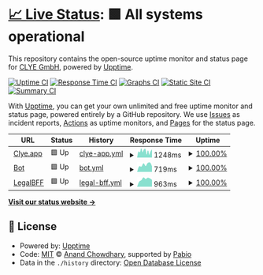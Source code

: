 # [📈 Live Status](https://clye-app.github.io/uptime): <!--live status--> **🟩 All systems operational**

This repository contains the open-source uptime monitor and status page for [CLYE GmbH](https://clye.app), powered by [Upptime](https://github.com/upptime/upptime).

[![Uptime CI](https://github.com/clye-app/uptime/workflows/Uptime%20CI/badge.svg)](https://github.com/clye-app/uptime/actions?query=workflow%3A%22Uptime+CI%22)
[![Response Time CI](https://github.com/clye-app/uptime/workflows/Response%20Time%20CI/badge.svg)](https://github.com/clye-app/uptime/actions?query=workflow%3A%22Response+Time+CI%22)
[![Graphs CI](https://github.com/clye-app/uptime/workflows/Graphs%20CI/badge.svg)](https://github.com/clye-app/uptime/actions?query=workflow%3A%22Graphs+CI%22)
[![Static Site CI](https://github.com/clye-app/uptime/workflows/Static%20Site%20CI/badge.svg)](https://github.com/clye-app/uptime/actions?query=workflow%3A%22Static+Site+CI%22)
[![Summary CI](https://github.com/clye-app/uptime/workflows/Summary%20CI/badge.svg)](https://github.com/clye-app/uptime/actions?query=workflow%3A%22Summary+CI%22)

With [Upptime](https://upptime.js.org), you can get your own unlimited and free uptime monitor and status page, powered entirely by a GitHub repository. We use [Issues](https://github.com/clye-app/uptime/issues) as incident reports, [Actions](https://github.com/clye-app/uptime/actions) as uptime monitors, and [Pages](https://clye-app.github.io/uptime) for the status page.

<!--start: status pages-->
<!-- This summary is generated by Upptime (https://github.com/upptime/upptime) -->
<!-- Do not edit this manually, your changes will be overwritten -->
<!-- prettier-ignore -->
| URL | Status | History | Response Time | Uptime |
| --- | ------ | ------- | ------------- | ------ |
| <img alt="" src="https://icons.duckduckgo.com/ip3/clye.app.ico" height="13"> [Clye.app](https://clye.app) | 🟩 Up | [clye-app.yml](https://github.com/clye-app/uptime/commits/HEAD/history/clye-app.yml) | <details><summary><img alt="Response time graph" src="./graphs/clye-app/response-time-week.png" height="20"> 1248ms</summary><br><a href="https://clye-app.github.io/uptime/history/clye-app"><img alt="Response time 1222" src="https://img.shields.io/endpoint?url=https%3A%2F%2Fraw.githubusercontent.com%2Fclye-app%2Fuptime%2FHEAD%2Fapi%2Fclye-app%2Fresponse-time.json"></a><br><a href="https://clye-app.github.io/uptime/history/clye-app"><img alt="24-hour response time 1165" src="https://img.shields.io/endpoint?url=https%3A%2F%2Fraw.githubusercontent.com%2Fclye-app%2Fuptime%2FHEAD%2Fapi%2Fclye-app%2Fresponse-time-day.json"></a><br><a href="https://clye-app.github.io/uptime/history/clye-app"><img alt="7-day response time 1248" src="https://img.shields.io/endpoint?url=https%3A%2F%2Fraw.githubusercontent.com%2Fclye-app%2Fuptime%2FHEAD%2Fapi%2Fclye-app%2Fresponse-time-week.json"></a><br><a href="https://clye-app.github.io/uptime/history/clye-app"><img alt="30-day response time 1330" src="https://img.shields.io/endpoint?url=https%3A%2F%2Fraw.githubusercontent.com%2Fclye-app%2Fuptime%2FHEAD%2Fapi%2Fclye-app%2Fresponse-time-month.json"></a><br><a href="https://clye-app.github.io/uptime/history/clye-app"><img alt="1-year response time 1222" src="https://img.shields.io/endpoint?url=https%3A%2F%2Fraw.githubusercontent.com%2Fclye-app%2Fuptime%2FHEAD%2Fapi%2Fclye-app%2Fresponse-time-year.json"></a></details> | <details><summary><a href="https://clye-app.github.io/uptime/history/clye-app">100.00%</a></summary><a href="https://clye-app.github.io/uptime/history/clye-app"><img alt="All-time uptime 99.99%" src="https://img.shields.io/endpoint?url=https%3A%2F%2Fraw.githubusercontent.com%2Fclye-app%2Fuptime%2FHEAD%2Fapi%2Fclye-app%2Fuptime.json"></a><br><a href="https://clye-app.github.io/uptime/history/clye-app"><img alt="24-hour uptime 100.00%" src="https://img.shields.io/endpoint?url=https%3A%2F%2Fraw.githubusercontent.com%2Fclye-app%2Fuptime%2FHEAD%2Fapi%2Fclye-app%2Fuptime-day.json"></a><br><a href="https://clye-app.github.io/uptime/history/clye-app"><img alt="7-day uptime 100.00%" src="https://img.shields.io/endpoint?url=https%3A%2F%2Fraw.githubusercontent.com%2Fclye-app%2Fuptime%2FHEAD%2Fapi%2Fclye-app%2Fuptime-week.json"></a><br><a href="https://clye-app.github.io/uptime/history/clye-app"><img alt="30-day uptime 100.00%" src="https://img.shields.io/endpoint?url=https%3A%2F%2Fraw.githubusercontent.com%2Fclye-app%2Fuptime%2FHEAD%2Fapi%2Fclye-app%2Fuptime-month.json"></a><br><a href="https://clye-app.github.io/uptime/history/clye-app"><img alt="1-year uptime 99.99%" src="https://img.shields.io/endpoint?url=https%3A%2F%2Fraw.githubusercontent.com%2Fclye-app%2Fuptime%2FHEAD%2Fapi%2Fclye-app%2Fuptime-year.json"></a></details>
| <img alt="" src="https://icons.duckduckgo.com/ip3/bot.clye.app.ico" height="13"> [Bot](https://bot.clye.app) | 🟩 Up | [bot.yml](https://github.com/clye-app/uptime/commits/HEAD/history/bot.yml) | <details><summary><img alt="Response time graph" src="./graphs/bot/response-time-week.png" height="20"> 719ms</summary><br><a href="https://clye-app.github.io/uptime/history/bot"><img alt="Response time 681" src="https://img.shields.io/endpoint?url=https%3A%2F%2Fraw.githubusercontent.com%2Fclye-app%2Fuptime%2FHEAD%2Fapi%2Fbot%2Fresponse-time.json"></a><br><a href="https://clye-app.github.io/uptime/history/bot"><img alt="24-hour response time 703" src="https://img.shields.io/endpoint?url=https%3A%2F%2Fraw.githubusercontent.com%2Fclye-app%2Fuptime%2FHEAD%2Fapi%2Fbot%2Fresponse-time-day.json"></a><br><a href="https://clye-app.github.io/uptime/history/bot"><img alt="7-day response time 719" src="https://img.shields.io/endpoint?url=https%3A%2F%2Fraw.githubusercontent.com%2Fclye-app%2Fuptime%2FHEAD%2Fapi%2Fbot%2Fresponse-time-week.json"></a><br><a href="https://clye-app.github.io/uptime/history/bot"><img alt="30-day response time 716" src="https://img.shields.io/endpoint?url=https%3A%2F%2Fraw.githubusercontent.com%2Fclye-app%2Fuptime%2FHEAD%2Fapi%2Fbot%2Fresponse-time-month.json"></a><br><a href="https://clye-app.github.io/uptime/history/bot"><img alt="1-year response time 681" src="https://img.shields.io/endpoint?url=https%3A%2F%2Fraw.githubusercontent.com%2Fclye-app%2Fuptime%2FHEAD%2Fapi%2Fbot%2Fresponse-time-year.json"></a></details> | <details><summary><a href="https://clye-app.github.io/uptime/history/bot">100.00%</a></summary><a href="https://clye-app.github.io/uptime/history/bot"><img alt="All-time uptime 99.52%" src="https://img.shields.io/endpoint?url=https%3A%2F%2Fraw.githubusercontent.com%2Fclye-app%2Fuptime%2FHEAD%2Fapi%2Fbot%2Fuptime.json"></a><br><a href="https://clye-app.github.io/uptime/history/bot"><img alt="24-hour uptime 100.00%" src="https://img.shields.io/endpoint?url=https%3A%2F%2Fraw.githubusercontent.com%2Fclye-app%2Fuptime%2FHEAD%2Fapi%2Fbot%2Fuptime-day.json"></a><br><a href="https://clye-app.github.io/uptime/history/bot"><img alt="7-day uptime 100.00%" src="https://img.shields.io/endpoint?url=https%3A%2F%2Fraw.githubusercontent.com%2Fclye-app%2Fuptime%2FHEAD%2Fapi%2Fbot%2Fuptime-week.json"></a><br><a href="https://clye-app.github.io/uptime/history/bot"><img alt="30-day uptime 100.00%" src="https://img.shields.io/endpoint?url=https%3A%2F%2Fraw.githubusercontent.com%2Fclye-app%2Fuptime%2FHEAD%2Fapi%2Fbot%2Fuptime-month.json"></a><br><a href="https://clye-app.github.io/uptime/history/bot"><img alt="1-year uptime 99.52%" src="https://img.shields.io/endpoint?url=https%3A%2F%2Fraw.githubusercontent.com%2Fclye-app%2Fuptime%2FHEAD%2Fapi%2Fbot%2Fuptime-year.json"></a></details>
| <img alt="" src="https://icons.duckduckgo.com/ip3/legalbff.de.ico" height="13"> [LegalBFF](https://legalbff.de) | 🟩 Up | [legal-bff.yml](https://github.com/clye-app/uptime/commits/HEAD/history/legal-bff.yml) | <details><summary><img alt="Response time graph" src="./graphs/legal-bff/response-time-week.png" height="20"> 963ms</summary><br><a href="https://clye-app.github.io/uptime/history/legal-bff"><img alt="Response time 934" src="https://img.shields.io/endpoint?url=https%3A%2F%2Fraw.githubusercontent.com%2Fclye-app%2Fuptime%2FHEAD%2Fapi%2Flegal-bff%2Fresponse-time.json"></a><br><a href="https://clye-app.github.io/uptime/history/legal-bff"><img alt="24-hour response time 1041" src="https://img.shields.io/endpoint?url=https%3A%2F%2Fraw.githubusercontent.com%2Fclye-app%2Fuptime%2FHEAD%2Fapi%2Flegal-bff%2Fresponse-time-day.json"></a><br><a href="https://clye-app.github.io/uptime/history/legal-bff"><img alt="7-day response time 963" src="https://img.shields.io/endpoint?url=https%3A%2F%2Fraw.githubusercontent.com%2Fclye-app%2Fuptime%2FHEAD%2Fapi%2Flegal-bff%2Fresponse-time-week.json"></a><br><a href="https://clye-app.github.io/uptime/history/legal-bff"><img alt="30-day response time 915" src="https://img.shields.io/endpoint?url=https%3A%2F%2Fraw.githubusercontent.com%2Fclye-app%2Fuptime%2FHEAD%2Fapi%2Flegal-bff%2Fresponse-time-month.json"></a><br><a href="https://clye-app.github.io/uptime/history/legal-bff"><img alt="1-year response time 934" src="https://img.shields.io/endpoint?url=https%3A%2F%2Fraw.githubusercontent.com%2Fclye-app%2Fuptime%2FHEAD%2Fapi%2Flegal-bff%2Fresponse-time-year.json"></a></details> | <details><summary><a href="https://clye-app.github.io/uptime/history/legal-bff">100.00%</a></summary><a href="https://clye-app.github.io/uptime/history/legal-bff"><img alt="All-time uptime 99.98%" src="https://img.shields.io/endpoint?url=https%3A%2F%2Fraw.githubusercontent.com%2Fclye-app%2Fuptime%2FHEAD%2Fapi%2Flegal-bff%2Fuptime.json"></a><br><a href="https://clye-app.github.io/uptime/history/legal-bff"><img alt="24-hour uptime 100.00%" src="https://img.shields.io/endpoint?url=https%3A%2F%2Fraw.githubusercontent.com%2Fclye-app%2Fuptime%2FHEAD%2Fapi%2Flegal-bff%2Fuptime-day.json"></a><br><a href="https://clye-app.github.io/uptime/history/legal-bff"><img alt="7-day uptime 100.00%" src="https://img.shields.io/endpoint?url=https%3A%2F%2Fraw.githubusercontent.com%2Fclye-app%2Fuptime%2FHEAD%2Fapi%2Flegal-bff%2Fuptime-week.json"></a><br><a href="https://clye-app.github.io/uptime/history/legal-bff"><img alt="30-day uptime 100.00%" src="https://img.shields.io/endpoint?url=https%3A%2F%2Fraw.githubusercontent.com%2Fclye-app%2Fuptime%2FHEAD%2Fapi%2Flegal-bff%2Fuptime-month.json"></a><br><a href="https://clye-app.github.io/uptime/history/legal-bff"><img alt="1-year uptime 99.98%" src="https://img.shields.io/endpoint?url=https%3A%2F%2Fraw.githubusercontent.com%2Fclye-app%2Fuptime%2FHEAD%2Fapi%2Flegal-bff%2Fuptime-year.json"></a></details>

<!--end: status pages-->

[**Visit our status website →**](https://clye-app.github.io/uptime)

## 📄 License

- Powered by: [Upptime](https://github.com/upptime/upptime)
- Code: [MIT](./LICENSE) © [Anand Chowdhary](https://anandchowdhary.com), supported by [Pabio](https://pabio.com)
- Data in the `./history` directory: [Open Database License](https://opendatacommons.org/licenses/odbl/1-0/)
